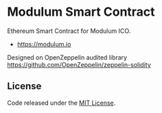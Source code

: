 # Modulum Smart Contract
Ethereum Smart Contract for Modulum ICO.

- https://modulum.io

Designed on OpenZeppelin audited library https://github.com/OpenZeppelin/zeppelin-solidity

## License
Code released under the [MIT License](https://github.com/OpenZeppelin/zeppelin-solidity/blob/master/LICENSE).
